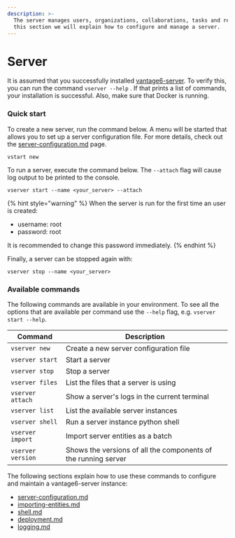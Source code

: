```yaml
---
description: >-
  The server manages users, organizations, collaborations, tasks and results. In
  this section we will explain how to configure and manage a server.
---
```


# Server

It is assumed that you successfully installed [vantage6-server](../../installation/server/). To verify this, you can run the command `vserver --help` . If that prints a list of commands, your installation is successful. Also, make sure that Docker is running.

### Quick start

To create a new server, run the command below. A menu will be started that allows you to set up a server configuration file. For more details, check out the [server-configuration.md](server-configuration.md "mention") page.

```
vstart new
```

To run a server, execute the command below. The `--attach` flag will cause log output to be printed to the console.

```
vserver start --name <your_server> --attach
```

{% hint style="warning" %}
When the server is run for the first time an user is created:

* username: root
* password: root

It is recommended to change this password immediately.&#x20;
{% endhint %}

Finally, a server can be stopped again with:

```
vserver stop --name <your_server>
```

### Available commands

The following commands are available in your environment. To see all the options that are available per command use the `--help` flag, e.g. `vserver start --help`.

| **Command**       | **Description**                                                |
| ----------------- | -------------------------------------------------------------- |
| `vserver new`     | Create a new server configuration file                         |
| `vserver start`   | Start a server                                                 |
| `vserver stop`    | Stop a server                                                  |
| `vserver files`   | List the files that a server is using                          |
| `vserver attach`  | Show a server's logs in the current terminal                   |
| `vserver list`    | List the available server instances                            |
| `vserver shell`   | Run a server instance python shell                             |
| `vserver import`  | Import server entities as a batch                              |
| `vserver version` | Shows the versions of all the components of the running server |

The following sections explain how to use these commands to configure and maintain a vantage6-server instance:

* [server-configuration.md](server-configuration.md "mention")
* [importing-entities.md](importing-entities.md "mention")
* [shell.md](shell.md "mention")
* [deployment.md](deployment.md "mention")
* [logging.md](logging.md "mention")


